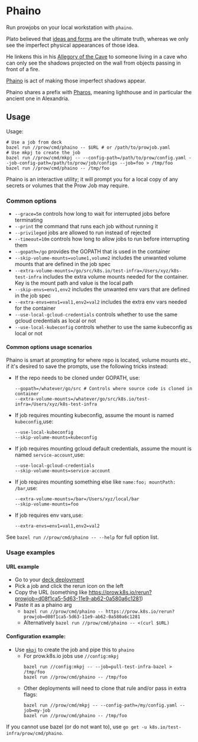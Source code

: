 # Phaino

Run prowjobs on your local workstation with `phaino`.

Plato believed that [ideas and forms] are the ultimate truth,
whereas we only see the imperfect physical appearances of those idea.

He linkens this in his [Allegory of the Cave] to someone living in a cave
who can only see the shadows projected on the wall
from objects passing in front of a fire.

[Phaino] is act of making those imperfect shadows appear.

Phaino shares a prefix with [Pharos], meaning lighthouse and in particular the ancient one in Alexandria.

## Usage

Usage:
```console
# Use a job from deck
bazel run //prow/cmd/phaino -- $URL # or /path/to/prowjob.yaml
# Use mkpj to create the job
bazel run //prow/cmd/mkpj -- --config-path=/path/to/prow/config.yaml --job-config-path=/path/to/prow/job/configs --job=foo > /tmp/foo
bazel run //prow/cmd/phaino -- /tmp/foo
```

Phaino is an interactive utility; it will prompt you for a local copy of any secrets or
volumes that the Prow Job may require.

### Common options

* `--grace=5m` controls how long to wait for interrupted jobs before terminating
* `--print` the command that runs each job without running it
* `--privileged` jobs are allowed to run instead of rejected
* `--timeout=10m` controls how long to allow jobs to run before interrupting them
* `--gopath=/go` provides the GOPATH that is used in the container
* `--skip-volume-mounts=volume1,volume2` includes the unwanted volume mounts that are defined in the job spec
* `--extra-volume-mounts=/go/src/k8s.io/test-infra=/Users/xyz/k8s-test-infra` includes the extra volume mounts needed for the container. Key is the mount path and value is the local path
* `--skip-envs=env1,env2` includes the unwanted env vars that are defined in the job spec
* `--extra-envs=env1=val1,env2=val2` includes the extra env vars needed for the container
* `--use-local-gcloud-credentials` controls whether to use the same gcloud credentials as local or not
* `--use-local-kubeconfig` controls whether to use the same kubeconfig as local or not

#### Common options usage scenarios

Phaino is smart at prompting for where repo is located, volume mounts etc., if
it's desired to save the prompts, use the following tricks instead:

- If the repo needs to be cloned under GOPATH, use:
  ```
  --gopath=/whatever/go/src # Controls where source code is cloned in container
  --extra-volume-mounts=/whatever/go/src/k8s.io/test-infra=/Users/xyz/k8s-test-infra
  ```
- If job requires mounting kubeconfig, assume the mount is named `kubeconfig`,use:
  ```
  --use-local-kubeconfig
  --skip-volume-mounts=kubeconfig
  ```
- If job requires mounting gcloud default credentials, assume the mount is named `service-account`,use:
  ```
  --use-local-gcloud-credentials
  --skip-volume-mounts=service-account
  ```
- If job requires mounting something else like `name:foo; mountPath: /bar`,use:
  ```
  --extra-volume-mounts=/bar=/Users/xyz/local/bar
  --skip-volume-mounts=foo
  ```
- If job requires env vars,use:
  ```
  --extra-envs=env1=val1,env2=val2
  ```


See `bazel run //prow/cmd/phaino -- --help` for full option list.

### Usage examples
#### URL example

* Go to your [deck deployment](https://prow.k8s.io)
* Pick a job and click the rerun icon on the left
* Copy the URL (something like https://prow.k8s.io/rerun?prowjob=d08f1ca5-5d63-11e9-ab62-0a580a6c1281)
* Paste it as a phaino arg
  - `bazel run //prow/cmd/phaino -- https://prow.k8s.io/rerun?prowjob=d08f1ca5-5d63-11e9-ab62-0a580a6c1281`
  - Alternatively `bazel run //prow/cmd/phaino -- <(curl $URL)`


#### Configuration example:

* Use [`mkpj`](/prow/cmd/mkpj) to create the job and pipe this to `phaino`
  - For prow.k8s.io jobs use `//config:mkpj`
      ```
      bazel run //config:mkpj -- --job=pull-test-infra-bazel > /tmp/foo
      bazel run //prow/cmd/phaino -- /tmp/foo
      ```
  - Other deployments will need to clone that rule and/or pass in extra flags:
      ```
      bazel run //prow/cmd/mkpj -- --config-path=/my/config.yaml --job=my-job
      bazel run //prow/cmd/phaino -- /tmp/foo
      ```

If you cannot use bazel (or do not want to), use `go get -u k8s.io/test-infra/prow/cmd/phaino`.


[ideas and forms]: https://en.wikipedia.org/wiki/Theory_of_forms#Forms
[Allegory of the Cave]: https://en.wikipedia.org/wiki/Allegory_of_the_Cave
[Phaino]: https://en.wiktionary.org/wiki/%CF%86%CE%B1%CE%AF%CE%BD%CF%89
[Pharos]: https://en.wikipedia.org/wiki/Lighthouse_of_Alexandria
